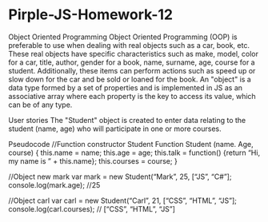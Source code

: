 # Pirple-JS-Homework-12

Object Oriented Programming
Object Oriented Programming (OOP) is preferable to use when dealing with real objects such as a car, book, etc. These real objects have specific characteristics such as make, model, color for a car, title, author, gender for a book, name, surname, age, course for a student.
Additionally, these items can perform actions such as speed up or slow down for the car and be sold or loaned for the book.
An "object" is a data type formed by a set of properties and is implemented in JS as an associative array where each property is the key to access its value, which can be of any type.

User stories
The "Student" object is created to enter data relating to the student (name, age) who will participate in one or more courses.

Pseudocode
//Function constructor Student
Function Student (name. Age, course) {
	this.name = name;
	this.age = age;
	this.talk = function() {return “Hi, my name is ” + this.name};
	this.courses = course;
}

//Object new mark
var mark = new Student(“Mark”, 25, [“JS”, “C#”];
console.log(mark.age); //25

//Object carl
var carl = new Student(“Carl”, 21, [“CSS”, “HTML”, “JS”];
console.log(carl.courses); // [“CSS”, “HTML”, “JS”]


